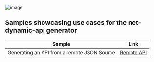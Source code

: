 ![image](https://user-images.githubusercontent.com/4077759/163690033-1c438867-e47b-4b0e-881e-667b61d58428.png)

## Samples showcasing use cases for the net-dynamic-api generator 

| Sample | Link | 
|--------|------|
| Generating an API from a remote JSON Source       | [Remote API](https://github.com/DeeJayTC/api-generator-samples/tree/main/remote-api)     | 

